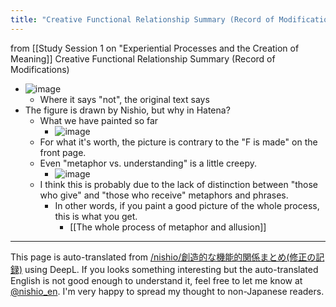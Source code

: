```yaml
---
title: "Creative Functional Relationship Summary (Record of Modifications)"
---
```


from  [[Study Session 1 on "Experiential Processes and the Creation of Meaning]]
Creative Functional Relationship Summary (Record of Modifications)
- ![image](https://gyazo.com/2f6344e58c446b6bc32bc8a15537784b/thumb/1000)
    - Where it says "not", the original text says
- The figure is drawn by Nishio, but why in Hatena?
    - What we have painted so far
        - ![image](https://gyazo.com/444b7b7bcab837c19a627e648cf39edd/thumb/1000)
    - For what it's worth, the picture is contrary to the "F is made" on the front page.
    - Even "metaphor vs. understanding" is a little creepy.
        - ![image](https://gyazo.com/94ff4555c68bac33358dd7a8cff73952/thumb/1000)
    - I think this is probably due to the lack of distinction between "those who give" and "those who receive" metaphors and phrases.
        - In other words, if you paint a good picture of the whole process, this is what you get.
            - [[The whole process of metaphor and allusion]]
---
This page is auto-translated from [/nishio/創造的な機能的関係まとめ(修正の記録)](https://scrapbox.io/nishio/創造的な機能的関係まとめ(修正の記録)) using DeepL. If you looks something interesting but the auto-translated English is not good enough to understand it, feel free to let me know at [@nishio_en](https://twitter.com/nishio_en). I'm very happy to spread my thought to non-Japanese readers.